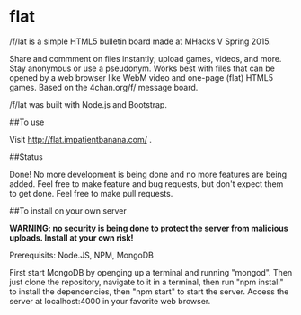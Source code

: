 flat
====

/f/lat is a simple HTML5 bulletin board made at MHacks V Spring 2015. 

Share and commment on files instantly; upload games, videos, and more. Stay anonymous or use a pseudonym. Works best with files that can be opened by a web browser like WebM video and one-page (flat) HTML5 games. Based on the 4chan.org/f/ message board.

/f/lat was built with Node.js and Bootstrap.

##To use

Visit http://flat.impatientbanana.com/ .

##Status

Done! No more development is being done and no more features are being added. Feel free to make feature and bug requests, but don't expect them to get done. Feel free to make pull requests.

##To install on your own server

**WARNING: no security is being done to protect the server from malicious uploads. Install at your own risk!**

Prerequisits: Node.JS, NPM, MongoDB

First start MongoDB by openging up a terminal and running "mongod". Then just clone the repository, navigate to it in a terminal, then run "npm install" to install the dependencies, then "npm start" to start the server. Access the server at localhost:4000 in your favorite web browser. 

